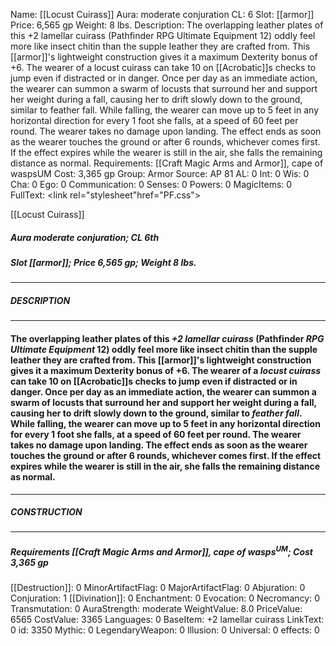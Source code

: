 Name: [[Locust Cuirass]]
Aura: moderate conjuration
CL: 6
Slot: [[armor]]
Price: 6,565 gp
Weight: 8 lbs.
Description: The overlapping leather plates of this +2 lamellar cuirass (Pathfinder RPG Ultimate Equipment 12) oddly feel more like insect chitin than the supple leather they are crafted from. This [[armor]]'s lightweight construction gives it a maximum Dexterity bonus of +6. The wearer of a locust cuirass can take 10 on [[Acrobatic]]s checks to jump even if distracted or in danger. Once per day as an immediate action, the wearer can summon a swarm of locusts that surround her and support her weight during a fall, causing her to drift slowly down to the ground, similar to feather fall. While falling, the wearer can move up to 5 feet in any horizontal direction for every 1 foot she falls, at a speed of 60 feet per round. The wearer takes no damage upon landing. The effect ends as soon as the wearer touches the ground or after 6 rounds, whichever comes first. If the effect expires while the wearer is still in the air, she falls the remaining distance as normal.
Requirements: [[Craft Magic Arms and Armor]], cape of waspsUM
Cost: 3,365 gp
Group: Armor
Source: AP 81
AL: 0
Int: 0
Wis: 0
Cha: 0
Ego: 0
Communication: 0
Senses: 0
Powers: 0
MagicItems: 0
FullText: <link rel="stylesheet"href="PF.css"><div class="heading"><p class="alignleft">[[Locust Cuirass]]</p><div style="clear: both;"></div></div><div><h5><b>Aura </b>moderate conjuration; <b>CL </b>6th</h5><h5><b>Slot </b>[[armor]]; <b>Price </b>6,565 gp; <b>Weight </b>8 lbs.</h5></div><hr/><div><h5><b>DESCRIPTION</b></h5></div><hr/><div><h4><p>The overlapping leather plates of this <i>+2 lamellar cuirass</i> (Pathfinder <i>RPG Ultimate Equipment</i> 12) oddly feel more like insect chitin than the supple leather they are crafted from. This [[armor]]'s lightweight construction gives it a maximum Dexterity bonus of +6. The wearer of a <i>locust cuirass</i> can take 10 on [[Acrobatic]]s checks to jump even if distracted or in danger. Once per day as an immediate action, the wearer can summon a swarm of locusts that surround her and support her weight during a fall, causing her to drift slowly down to the ground, similar to <i>feather fall</i>. While falling, the wearer can move up to 5 feet in any horizontal direction for every 1 foot she falls, at a speed of 60 feet per round. The wearer takes no damage upon landing. The effect ends as soon as the wearer touches the ground or after 6 rounds, whichever comes first. If the effect expires while the wearer is still in the air, she falls the remaining distance as normal.</p></h4></div><hr/><div><h5><b>CONSTRUCTION</b></h5></div><hr/><div><h5><b>Requirements </b>[[Craft Magic Arms and Armor]], <i>cape of wasps<sup>UM</sup></i>; <b>Cost </b>3,365 gp</h5></div>
[[Destruction]]: 0
MinorArtifactFlag: 0
MajorArtifactFlag: 0
Abjuration: 0
Conjuration: 1
[[Divination]]: 0
Enchantment: 0
Evocation: 0
Necromancy: 0
Transmutation: 0
AuraStrength: moderate
WeightValue: 8.0
PriceValue: 6565
CostValue: 3365
Languages: 0
BaseItem: +2 lamellar cuirass
LinkText: 0
id: 3350
Mythic: 0
LegendaryWeapon: 0
Illusion: 0
Universal: 0
effects: 0
